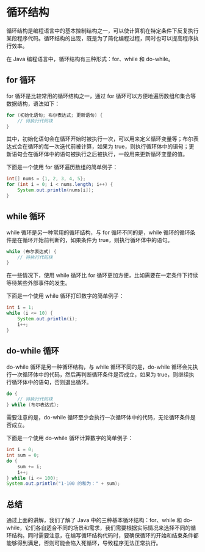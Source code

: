 # 循环结构

循环结构是编程语言中的基本控制结构之一，可以使计算机在特定条件下反复执行某段程序代码。循环结构的出现，既是为了简化编程过程，同时也可以提高程序执行效率。

在 Java 编程语言中，循环结构有三种形式：for、while 和 do-while。

## for 循环

for 循环是比较常用的循环结构之一，通过 for 循环可以方便地遍历数组和集合等数据结构，语法如下：

```java
for (初始化语句; 布尔表达式; 更新语句) {
    // 待执行代码块
}
```

其中，初始化语句会在循环开始时被执行一次，可以用来定义循环变量等；布尔表达式会在循环的每一次迭代前被计算，如果为 true，则执行循环体中的语句；更新语句会在循环体中的语句被执行之后被执行，一般用来更新循环变量的值。

下面是一个使用 for 循环遍历数组的简单例子：

```java
int[] nums = {1, 2, 3, 4, 5};
for (int i = 0; i < nums.length; i++) {
    System.out.println(nums[i]);
}
```

## while 循环

while 循环是另一种常用的循环结构，与 for 循环不同的是，while 循环的循环条件是在循环开始前判断的，如果条件为 true，则执行循环体中的语句。

```java
while (布尔表达式) {
    // 待执行代码块
}
```

在一些情况下，使用 while 循环比 for 循环更加方便，比如需要在一定条件下持续等待某些外部事件的发生。

下面是一个使用 while 循环打印数字的简单例子：

```java
int i = 1;
while (i <= 10) {
    System.out.println(i);
    i++;
}
```

## do-while 循环

do-while 循环是另一种循环结构，与 while 循环不同的是，do-while 循环会先执行一次循环体中的代码，然后再判断循环条件是否成立，如果为 true，则继续执行循环体中的语句，否则退出循环。

```java
do {
    // 待执行代码块
} while (布尔表达式);
```

需要注意的是，do-while 循环至少会执行一次循环体中的代码，无论循环条件是否成立。

下面是一个使用 do-while 循环计算数字的简单例子：

```java
int i = 0;
int sum = 0;
do {
    sum += i;
    i++;
} while (i <= 100);
System.out.println("1-100 的和为：" + sum);
```

## 总结

通过上面的讲解，我们了解了 Java 中的三种基本循环结构：for、while 和 do-while，它们各自适合不同的场景和需求，我们需要根据实际情况来选择不同的循环结构。同时需要注意，在编写循环结构代码时，要确保循环的开始和结束条件都能够得到满足，否则可能会陷入死循环，导致程序无法正常执行。